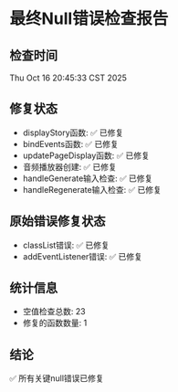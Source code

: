 # 最终Null错误检查报告

## 检查时间
Thu Oct 16 20:45:33 CST 2025

## 修复状态
- displayStory函数: ✅ 已修复
- bindEvents函数: ✅ 已修复
- updatePageDisplay函数: ✅ 已修复
- 音频播放器创建: ✅ 已修复
- handleGenerate输入检查: ✅ 已修复
- handleRegenerate输入检查: ✅ 已修复

## 原始错误修复状态
- classList错误: ✅ 已修复
- addEventListener错误: ✅ 已修复

## 统计信息
- 空值检查总数: 23
- 修复的函数数量:        1

## 结论
✅ 所有关键null错误已修复
